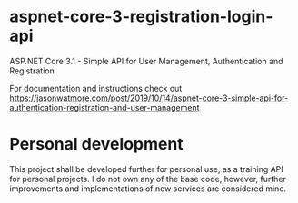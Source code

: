 # aspnet-core-3-registration-login-api

ASP.NET Core 3.1 - Simple API for User Management, Authentication and Registration

For documentation and instructions check out https://jasonwatmore.com/post/2019/10/14/aspnet-core-3-simple-api-for-authentication-registration-and-user-management

# Personal development

This project shall be developed further for personal use, as a training API for personal projects. I do not own any of the base code, however, further improvements and implementations of new services are considered mine. 
